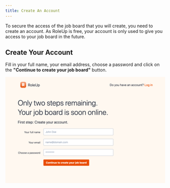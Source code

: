 ```yaml
---
title: Create An Account
---
```


To secure the access of the job board that you will create, you need to create an account. As RoleUp is free, your
account is only used to give you access to your job board in the future.

## Create Your Account

Fill in your full name, your email address, choose a password and click on the **"Continue to create your job board"**
button.

![Create an account](/img/meta-signup-v0.9.133.png)

